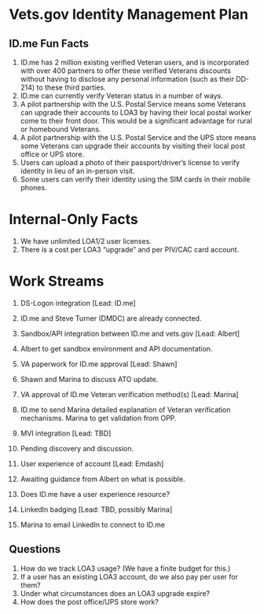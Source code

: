 # Vets.gov Identity Management Plan

## ID.me Fun Facts  

1. ID.me has 2 million existing verified Veteran users, and is incorporated with over 400 partners to offer these verified Veterans discounts without having to disclose any personal information (such as their DD-214) to these third parties.
1. ID.me can currently verify Veteran status in a number of ways.
1. A pilot partnership with the U.S. Postal Service means some Veterans can upgrade their accounts to LOA3 by having their local postal worker come to their front door. This would be a significant advantage for rural or homebound Veterans.
1. A pilot partnership with the U.S. Postal Service and the UPS store means some Veterans can upgrade their accounts by visiting their local post office or UPS store. 
1. Users can upload a photo of their passport/driver’s license to verify identity in lieu of an in-person visit.
1. Some users can verify their identity using the SIM cards in their mobile phones.

# Internal-Only Facts

1. We have unlimited LOA1/2 user licenses. 
1. There is a cost per LOA3 “upgrade” and per PIV/CAC card account.

# Work Streams

1. DS-Logon integration [Lead: ID.me]
  1. ID.me and Steve Turner (DMDC) are already connected.

1. Sandbox/API integration between ID.me and vets.gov [Lead: Albert]
  1. Albert to get sandbox environment and API documentation.

1. VA paperwork for ID.me approval [Lead: Shawn]
  1. Shawn and Marina to discuss ATO update.

1. VA approval of ID.me Veteran verification method(s) [Lead: Marina]
  1. ID.me to send Marina detailed explanation of Veteran verification mechanisms. Marina to get validation from OPP.

1. MVI integration [Lead: TBD]
  1. Pending discovery and discussion.

1. User experience of account [Lead: Emdash]
  1. Awaiting guidance from Albert on what is possible.
  1. Does ID.me have a user experience resource?

1. LinkedIn badging [Lead: TBD, possibly Marina]
  1. Marina to email LinkedIn to connect to ID.me

## Questions

1. How do we track LOA3 usage? (We have a finite budget for this.) 
1. If a user has an existing LOA3 account, do we also pay per user for them?
1. Under what circumstances does an LOA3 upgrade expire?
1. How does the post office/UPS store work? 
